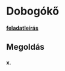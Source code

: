 # Dobogókő
**[feladatleírás](/3_erettsegi/3_tablazat/3_dobogoko/Dobogókő%20-%20a%20feladat%20leírása.pdf)**


## Megoldás

#### x.